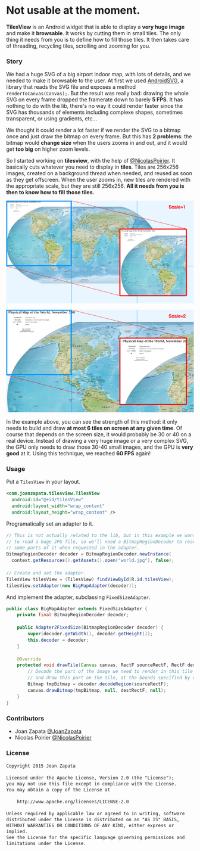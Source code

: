 # Not usable at the moment.

**TilesView** is an Android widget that is able to display a **very huge image** and make it **browsable**. It works by cutting them in small tiles. The only thing it needs from you is to define how to fill those tiles. It then takes care of threading, recycling tiles, scrolling and zooming for you. 

### Story

We had a huge SVG of a big airport indoor map, with lots of details, and we needed to make it browsable to the user. At first we used [AndroidSVG](http://bigbadaboom.github.io/androidsvg/), a library that reads the SVG file and exposes a method `renderToCanvas(Canvas);`. But the result was really bad: drawing the whole SVG on every frame dropped the framerate down to barely **5 FPS**. It has nothing to do with the lib, there's no way it could render faster since the SVG has thousands of elements including complexe shapes, sometimes transparent, or using gradients, etc...

We thought it could render a lot faster if we render the SVG to a bitmap once and just draw the bitmap on every frame. But this has **2 problems**: the bitmap would **change size** when the users zooms in and out, and it would get **too big** on higher zoom levels.

So I started working on **tilesview**, with the help of [@NicolasPoirier](https://github.com/NicolasPoirier). It basically cuts whatever you need to display in **tiles**. Tiles are 256x256 images, created on a background thread when needed, and reused as soon as they get offscreen. When the user zooms in, new tiles are rendered with the appropriate scale, but they are still 256x256. **All it needs from you is then to know how to fill those tiles.**

![Scale 1](/graphics/scale1.jpg)

![Scale 2](/graphics/scale2.jpg)

In the example above, you can see the strength of this method: it only needs to build and draw **at most 6 tiles on screen at any given time**. Of course that depends on the screen size, it would probably be 30 or 40 on a real device. Instead of drawing a very huge image or a very complex SVG, the GPU only needs to draw those 30-40 small images, and the GPU is **very good** at it. Using this technique, we reached **60 FPS** again!

### Usage

Put a `TilesView` in your layout.

```xml
<com.joanzapata.tilesview.TilesView
  android:id="@+id/tilesView"
  android:layout_width="wrap_content"
  android:layout_height="wrap_content" />
```

Programatically set an adapter to it.

```java
// This is not actually related to the lib, but in this example we want
// to read a huge JPG file, so we'll need a BitmapRegionDecoder to read
// some parts of it when requested in the adapter.
BitmapRegionDecoder decoder = BitmapRegionDecoder.newInstance(
  context.getResources().getAssets().open("world.jpg"), false);
                    
// Create and set the adapter.
TilesView tilesView = (TilesView) findViewById(R.id.tilesView);
tilesView.setAdapter(new BigMapAdapter(decoder));
```

And implement the adapter, subclassing `FixedSizeAdapter`.

```java
public class BigMapAdapter extends FixedSizeAdapter {
    private final BitmapRegionDecoder decoder;

    public Adapter2FixedSize(BitmapRegionDecoder decoder) {
        super(decoder.getWidth(), decoder.getHeight());
        this.decoder = decoder;
    }

    @Override
    protected void drawTile(Canvas canvas, RectF sourceRectF, RectF destRectF) {
        // Decode the part of the image we need to render in this tile    
        // and draw this part on the tile, at the bounds specified by destRectF
        Bitmap tmpBitmap = decoder.decodeRegion(sourceRectF);
        canvas.drawBitmap(tmpBitmap, null, destRectF, null);
    }
}
```

### Contributors

* Joan Zapata [@JoanZapata](https://github.com/JoanZapata)
* Nicolas Poirier [@NicolasPoirier](https://github.com/NicolasPoirier)

### License

```
Copyright 2015 Joan Zapata

Licensed under the Apache License, Version 2.0 (the "License");
you may not use this file except in compliance with the License.
You may obtain a copy of the License at

    http://www.apache.org/licenses/LICENSE-2.0

Unless required by applicable law or agreed to in writing, software
distributed under the License is distributed on an "AS IS" BASIS,
WITHOUT WARRANTIES OR CONDITIONS OF ANY KIND, either express or implied.
See the License for the specific language governing permissions and
limitations under the License.
```
